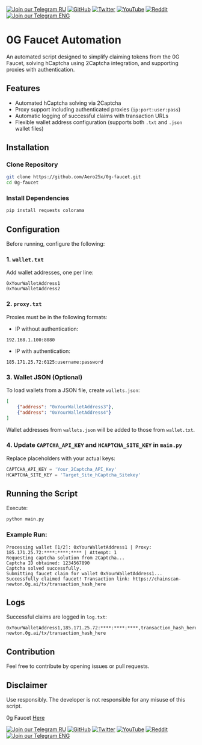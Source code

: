 [![Join our Telegram RU](https://img.shields.io/badge/Telegram-RU-03A500?style=for-the-badge&logo=telegram&logoColor=white&labelColor=blue&color=red)](https://t.me/hidden_coding)
[![GitHub](https://img.shields.io/badge/GitHub-181717?style=for-the-badge&logo=github&logoColor=white)](https://github.com/aero25x)
[![Twitter](https://img.shields.io/badge/Twitter-1DA1F2?style=for-the-badge&logo=x&logoColor=white)](https://x.com/aero25x)
[![YouTube](https://img.shields.io/badge/YouTube-FF0000?style=for-the-badge&logo=youtube&logoColor=white)](https://www.youtube.com/@flaming_chameleon)
[![Reddit](https://img.shields.io/badge/Reddit-FF3A00?style=for-the-badge&logo=reddit&logoColor=white)](https://www.reddit.com/r/HiddenCode/)
[![Join our Telegram ENG](https://img.shields.io/badge/Telegram-EN-03A500?style=for-the-badge&logo=telegram&logoColor=white&labelColor=blue&color=red)](https://t.me/hidden_coding_en)

# 0G Faucet Automation

An automated script designed to simplify claiming tokens from the 0G Faucet, solving hCaptcha using 2Captcha integration, and supporting proxies with authentication.

## Features

- Automated hCaptcha solving via 2Captcha
- Proxy support including authenticated proxies (`ip:port:user:pass`)
- Automatic logging of successful claims with transaction URLs
- Flexible wallet address configuration (supports both `.txt` and `.json` wallet files)

## Installation

### Clone Repository

```bash
git clone https://github.com/Aero25x/0g-faucet.git
cd 0g-faucet
```

### Install Dependencies

```bash
pip install requests colorama
```

## Configuration

Before running, configure the following:

### 1. `wallet.txt`
Add wallet addresses, one per line:

```text
0xYourWalletAddress1
0xYourWalletAddress2
```

### 2. `proxy.txt`
Proxies must be in the following formats:

- IP without authentication:

```text
192.168.1.100:8080
```

- IP with authentication:

```text
185.171.25.72:6125:username:password
```

### 3. Wallet JSON (Optional)
To load wallets from a JSON file, create `wallets.json`:

```json
[
    {"address": "0xYourWalletAddress3"},
    {"address": "0xYourWalletAddress4"}
]
```

Wallet addresses from `wallets.json` will be added to those from `wallet.txt`.

### 4. Update `CAPTCHA_API_KEY` and `HCAPTCHA_SITE_KEY` in `main.py`

Replace placeholders with your actual keys:

```python
CAPTCHA_API_KEY = 'Your_2Captcha_API_Key'
HCAPTCHA_SITE_KEY = 'Target_Site_hCaptcha_Sitekey'
```

## Running the Script

Execute:

```bash
python main.py
```

### Example Run:

```
Processing wallet [1/2]: 0xYourWalletAddress1 | Proxy: 185.171.25.72:****:****:**** | Attempt: 1
Requesting captcha solution from 2Captcha...
Captcha ID obtained: 1234567890
Captcha solved successfully.
Submitting faucet claim for wallet 0xYourWalletAddress1...
Successfully claimed faucet! Transaction link: https://chainscan-newton.0g.ai/tx/transaction_hash_here
```

## Logs

Successful claims are logged in `log.txt`:

```
0xYourWalletAddress1,185.171.25.72:****:****:****,transaction_hash_here,https://chainscan-newton.0g.ai/tx/transaction_hash_here
```

## Contribution

Feel free to contribute by opening issues or pull requests.

## Disclaimer

Use responsibly. The developer is not responsible for any misuse of this script.

0g Faucet [Here](https://hub.0g.ai/faucet)

[![Join our Telegram RU](https://img.shields.io/badge/Telegram-RU-03A500?style=for-the-badge&logo=telegram&logoColor=white&labelColor=blue&color=red)](https://t.me/hidden_coding)
[![GitHub](https://img.shields.io/badge/GitHub-181717?style=for-the-badge&logo=github&logoColor=white)](https://github.com/aero25x)
[![Twitter](https://img.shields.io/badge/Twitter-1DA1F2?style=for-the-badge&logo=x&logoColor=white)](https://x.com/aero25x)
[![YouTube](https://img.shields.io/badge/YouTube-FF0000?style=for-the-badge&logo=youtube&logoColor=white)](https://www.youtube.com/@flaming_chameleon)
[![Reddit](https://img.shields.io/badge/Reddit-FF3A00?style=for-the-badge&logo=reddit&logoColor=white)](https://www.reddit.com/r/HiddenCode/)
[![Join our Telegram ENG](https://img.shields.io/badge/Telegram-EN-03A500?style=for-the-badge&logo=telegram&logoColor=white&labelColor=blue&color=red)](https://t.me/hidden_coding_en)


